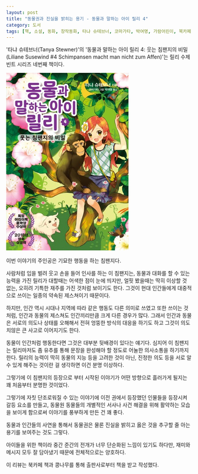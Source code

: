 ```yaml
---
layout: post
title: "동물권과 진실을 밝히는 용기 - 동물과 말하는 아이 릴리 4"
category: 도서
tags: [책, 소설, 동화, 창작동화, 타냐 슈테브너, 코마가타, 박여명, 가람어린이, 북카페 책과 콩나무, 서평]
---
```


'타냐 슈테브너(Tanya Stewner)'의
'동물과 말하는 아이 릴리 4: 웃는 침팬지의 비밀(Liliane Susewind #4 Schimpansen macht man nicht zum Affen)'는
릴리 수제빈트 시리즈 네번째 책이다.

![표지](/images/book/liliane-susewind-4-schimpansen-macht-man-nicht-zum-affen-book-h480.jpg)

이번 이야기의 주인공은 기묘한 행동을 하는 침팬지다.

사람처럼 입을 벌려 웃고
손을 들어 인사를 하는 이 침팬지는,
동물과 대화를 할 수 있는 능력을 가진 릴리가 대할때는 어색한 점이 눈에 띄지만,
얼핏 봤을때는 딱히 이상할 것 없는, 오히려 기특한 재주를 가진 것처럼 보이기도 한다.
그것이 현대 인간들에게 대중적으로 쓰이는 일종의 약속된 제스쳐이기 때문이다.

하지만, 인간 역시 시대나 지역에 따라 같은 행동도 다른 의미로 쓰였고 또한 쓰이는 것처럼,
인간과 동물의 제스쳐도 인간끼리만큼 크게 다른 경우가 많다.
그래서 인간과 동물은 서로의 의도나 상태를 오해해서 전혀 엉뚱한 방식의 대응을 하기도 하고
그것이 의도치않은 큰 사고로 이어지기도 한다.

동물이 인간처럼 행동한다면 그것은 대부분 뒷배경이 있다는 얘기다.
심지어 이 침팬지는 릴리마저도 좀 유추를 통해 문장을 완성해야 할 정도로 어눌한 의사소통을 하기까지 한다.
릴리의 능력이 딱히 동물의 지능 등을 고려한 것이 아닌,
진정한 의도 등을 서로 알 수 있게 해주는 것이란 걸 생각하면 이건 분명 이상하다.

그렇기에 이 침팬지의 등장으로 부터 시작된 이야기가
어떤 방향으로 흘러가게 될지는 꽤 처음부터 분명한 것이었다.

그렇기에 자칫 단조로워질 수 있는 이야기에
이전 권에서 등장했던 인물들을 등장시켜 갈등 요소를 만들고,
동물원 동물들의 개별적인 서사나
사건 해결을 위해 활약하는 모습을 보이게 함으로써
이야기를 풍부하게 만든 건 꽤 좋다.

동물과 인간들의 사연을 통해서
동물권은 물론 진실을 밝히고 옳은 것을 추구할 줄 아는 용기를 보여주는 것도 그렇다.

아이들을 위한 책이라 중간 준간의 전개가
너무 단순화된 느낌이 있기도 하다만,
재미와 메시지 모두 잘 담아냈기 때문에 전체적으로는 양호하다.



<div class="im im-info">
이 리뷰는 북카페 책과 콩나무를 통해 출판사로부터 책을 받고 작성했다.
</div>
